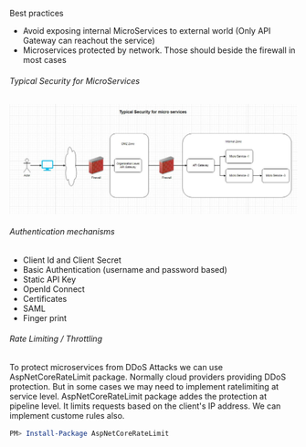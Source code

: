 

Best practices
* Avoid exposing internal MicroServices to external world (Only API Gateway can reachout the service)
* Microservices protected by network. Those should beside the firewall in most cases



###### Typical Security for MicroServices
![](../../../RefImages/MicroServices-Security-1.jpg)


###### Authentication mechanisms
* Client Id and Client Secret
* Basic Authentication (username and password based)
* Static API Key
* OpenId Connect
* Certificates
* SAML
* Finger print


###### Rate Limiting / Throttling
  To protect microservices from DDoS Attacks we can use AspNetCoreRateLimit package.
Normally cloud providers providing DDoS protection. But in some cases we may need to implement ratelimiting at service level.
AspNetCoreRateLimit package addes the protection at pipeline level.
It limits requests based on the client's IP address. We can implement custome rules also.

```powershell
PM> Install-Package AspNetCoreRateLimit
```
